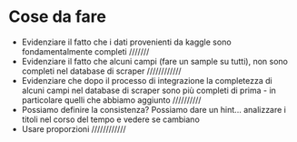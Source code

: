 # Cose da fare
* Evidenziare il fatto che i dati provenienti da kaggle sono fondamentalmente completi ///////
* Evidenziare il fatto che alcuni campi (fare un sample su tutti), non sono completi nel database di scraper ////////////
* Evidenziare che dopo il processo di integrazione la completezza di alcuni campi nel database di scraper sono più completi di prima - in particolare quelli che abbiamo aggiunto //////////
* Possiamo definire la consistenza? Possiamo dare un hint... analizzare i titoli nel corso del tempo e vedere se cambiano
* Usare proporzioni ////////////
